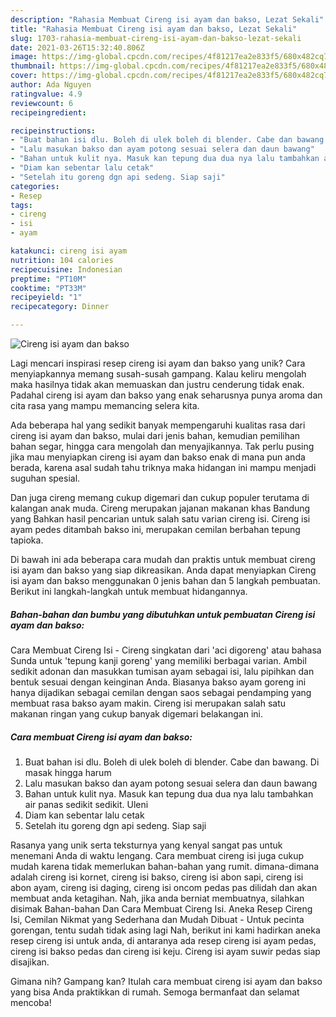 ```yaml
---
description: "Rahasia Membuat Cireng isi ayam dan bakso, Lezat Sekali"
title: "Rahasia Membuat Cireng isi ayam dan bakso, Lezat Sekali"
slug: 1703-rahasia-membuat-cireng-isi-ayam-dan-bakso-lezat-sekali
date: 2021-03-26T15:32:40.806Z
image: https://img-global.cpcdn.com/recipes/4f81217ea2e833f5/680x482cq70/cireng-isi-ayam-dan-bakso-foto-resep-utama.jpg
thumbnail: https://img-global.cpcdn.com/recipes/4f81217ea2e833f5/680x482cq70/cireng-isi-ayam-dan-bakso-foto-resep-utama.jpg
cover: https://img-global.cpcdn.com/recipes/4f81217ea2e833f5/680x482cq70/cireng-isi-ayam-dan-bakso-foto-resep-utama.jpg
author: Ada Nguyen
ratingvalue: 4.9
reviewcount: 6
recipeingredient:

recipeinstructions:
- "Buat bahan isi dlu. Boleh di ulek boleh di blender. Cabe dan bawang. Di masak hingga harum"
- "Lalu masukan bakso dan ayam potong sesuai selera dan daun bawang"
- "Bahan untuk kulit nya. Masuk kan tepung dua dua nya lalu tambahkan air panas sedikit sedikit. Uleni"
- "Diam kan sebentar lalu cetak"
- "Setelah itu goreng dgn api sedeng. Siap saji"
categories:
- Resep
tags:
- cireng
- isi
- ayam

katakunci: cireng isi ayam 
nutrition: 104 calories
recipecuisine: Indonesian
preptime: "PT10M"
cooktime: "PT33M"
recipeyield: "1"
recipecategory: Dinner

---
```



![Cireng isi ayam dan bakso](https://img-global.cpcdn.com/recipes/4f81217ea2e833f5/680x482cq70/cireng-isi-ayam-dan-bakso-foto-resep-utama.jpg)

Lagi mencari inspirasi resep cireng isi ayam dan bakso yang unik? Cara menyiapkannya memang susah-susah gampang. Kalau keliru mengolah maka hasilnya tidak akan memuaskan dan justru cenderung tidak enak. Padahal cireng isi ayam dan bakso yang enak seharusnya punya aroma dan cita rasa yang mampu memancing selera kita.

Ada beberapa hal yang sedikit banyak mempengaruhi kualitas rasa dari cireng isi ayam dan bakso, mulai dari jenis bahan, kemudian pemilihan bahan segar, hingga cara mengolah dan menyajikannya. Tak perlu pusing jika mau menyiapkan cireng isi ayam dan bakso enak di mana pun anda berada, karena asal sudah tahu triknya maka hidangan ini mampu menjadi suguhan spesial.

Dan juga cireng memang cukup digemari dan cukup populer terutama di kalangan anak muda. Cireng merupakan jajanan makanan khas Bandung yang Bahkan hasil pencarian untuk salah satu varian cireng isi. Cireng isi ayam pedes ditambah bakso ini, merupakan cemilan berbahan tepung tapioka.


Di bawah ini ada beberapa cara mudah dan praktis untuk membuat cireng isi ayam dan bakso yang siap dikreasikan. Anda dapat menyiapkan Cireng isi ayam dan bakso menggunakan 0 jenis bahan dan 5 langkah pembuatan. Berikut ini langkah-langkah untuk membuat hidangannya.

<!--inarticleads1-->

##### Bahan-bahan dan bumbu yang dibutuhkan untuk pembuatan Cireng isi ayam dan bakso:



Cara Membuat Cireng Isi - Cireng singkatan dari &#39;aci digoreng&#39; atau bahasa Sunda untuk &#39;tepung kanji goreng&#39; yang memiliki berbagai varian. Ambil sedikit adonan dan masukkan tumisan ayam sebagai isi, lalu pipihkan dan bentuk sesuai dengan keinginan Anda. Biasanya bakso ayam goreng ini hanya dijadikan sebagai cemilan dengan saos sebagai pendamping yang membuat rasa bakso ayam makin. Cireng isi merupakan salah satu makanan ringan yang cukup banyak digemari belakangan ini. 

<!--inarticleads2-->

##### Cara membuat Cireng isi ayam dan bakso:

1. Buat bahan isi dlu. Boleh di ulek boleh di blender. Cabe dan bawang. Di masak hingga harum
1. Lalu masukan bakso dan ayam potong sesuai selera dan daun bawang
1. Bahan untuk kulit nya. Masuk kan tepung dua dua nya lalu tambahkan air panas sedikit sedikit. Uleni
1. Diam kan sebentar lalu cetak
1. Setelah itu goreng dgn api sedeng. Siap saji


Rasanya yang unik serta teksturnya yang kenyal sangat pas untuk menemani Anda di waktu lengang. Cara membuat cireng isi juga cukup mudah karena tidak memerlukan bahan-bahan yang rumit. dimana-dimana adalah cireng isi kornet, cireng isi bakso, cireng isi abon sapi, cireng isi abon ayam, cireng isi daging, cireng isi oncom pedas pas dilidah dan akan membuat anda ketagihan. Nah, jika anda berniat membuatnya, silahkan disimak Bahan-bahan Dan Cara Membuat Cireng Isi. Aneka Resep Cireng Isi, Cemilan Nikmat yang Sederhana dan Mudah Dibuat - Untuk pecinta gorengan, tentu sudah tidak asing lagi Nah, berikut ini kami hadirkan aneka resep cireng isi untuk anda, di antaranya ada resep cireng isi ayam pedas, cireng isi bakso pedas dan cireng isi keju. Cireng isi ayam suwir pedas siap disajikan. 

Gimana nih? Gampang kan? Itulah cara membuat cireng isi ayam dan bakso yang bisa Anda praktikkan di rumah. Semoga bermanfaat dan selamat mencoba!
